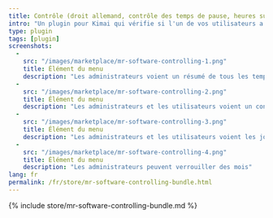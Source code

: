 ```yaml
---
title: Contrôle (droit allemand, contrôle des temps de pause, heures supplémentaires)
intro: "Un plugin pour Kimai qui vérifie si l'un de vos utilisateurs a enfreint la loi allemande sur les temps de pause + comparaison du temps de travail nominal et réel + vue des heures supplémentaires"
type: plugin
tags: [plugin]
screenshots:
  - 
    src: "/images/marketplace/mr-software-controlling-1.png"
    title: Élément du menu
    description: "Les administrateurs voient un résumé de tous les temps de travail de tous les utilisateurs"
  - 
    src: "/images/marketplace/mr-software-controlling-2.png"
    title: Élément du menu
    description: "Les administrateurs et les utilisateurs voient un contrôle du temps de pause"
  - 
    src: "/images/marketplace/mr-software-controlling-3.png"
    title: Élément du menu
    description: "Les administrateurs et les utilisateurs voient les jours manquants"
  - 
    src: "/images/marketplace/mr-software-controlling-4.png"
    title: Élément du menu
    description: "Les administrateurs peuvent verrouiller des mois"
lang: fr
permalink: /fr/store/mr-software-controlling-bundle.html
---
```


{% include store/mr-software-controlling-bundle.md %}
